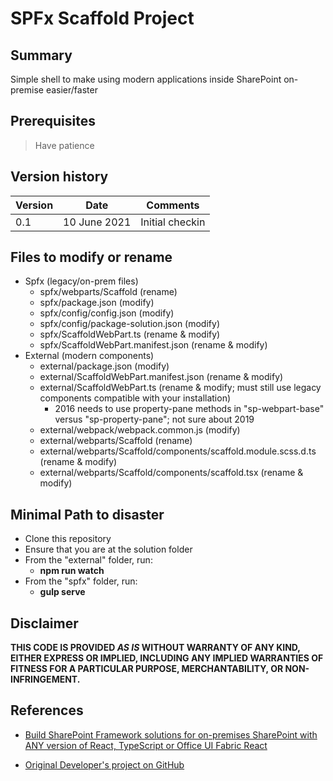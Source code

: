 # SPFx Scaffold Project

## Summary

Simple shell to make using modern applications inside SharePoint on-premise easier/faster


## Prerequisites
> Have patience

## Version history

Version|Date|Comments
-------|----|--------
0.1|10 June 2021|Initial checkin

## Files to modify or rename
- Spfx (legacy/on-prem files)
  - spfx/webparts/Scaffold (rename)
  - spfx/package.json (modify)
  - spfx/config/config.json (modify)
  - spfx/config/package-solution.json (modify)
  - spfx/ScaffoldWebPart.ts (rename & modify)
  - spfx/ScaffoldWebPart.manifest.json (rename & modify)
- External (modern components)  
  - external/package.json (modify)
  - external/ScaffoldWebPart.manifest.json (rename & modify)
  - external/ScaffoldWebPart.ts (rename & modify; must still use legacy components compatible with your installation)
    - 2016 needs to use property-pane methods in "sp-webpart-base" versus "sp-property-pane"; not sure about 2019
  - external/webpack/webpack.common.js (modify)
  - external/webparts/Scaffold (rename)
  - external/webparts/Scaffold/components/scaffold.module.scss.d.ts (rename & modify)
  - external/webparts/Scaffold/components/scaffold.tsx (rename & modify)

## Minimal Path to disaster
- Clone this repository
- Ensure that you are at the solution folder
- From the "external" folder, run:
  - **npm run watch**
- From the "spfx" folder, run:
  - **gulp serve**

## Disclaimer

**THIS CODE IS PROVIDED *AS IS* WITHOUT WARRANTY OF ANY KIND, EITHER EXPRESS OR IMPLIED, INCLUDING ANY IMPLIED WARRANTIES OF FITNESS FOR A PARTICULAR PURPOSE, MERCHANTABILITY, OR NON-INFRINGEMENT.**

## References

- [Build SharePoint Framework solutions for on-premises SharePoint with ANY version of React, TypeScript or Office UI Fabric React](https://spblog.net/post/2019/08/08/build-sharepoint-framework-solutions-for-on-premises-sharepoint-with-any-version-of-react-typescript-or-office-ui-fabric-react)

- [Original Developer's project on GitHub](https://github.com/spblog/spfx-with-any-versions-of-deps)
